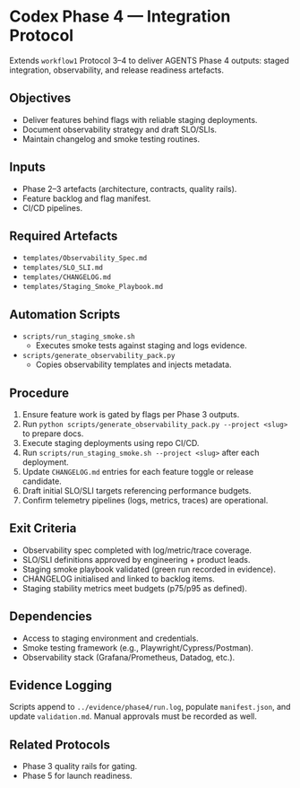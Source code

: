 # Codex Phase 4 — Integration Protocol

Extends `workflow1` Protocol 3–4 to deliver AGENTS Phase 4 outputs: staged integration, observability, and release readiness artefacts.

## Objectives
- Deliver features behind flags with reliable staging deployments.
- Document observability strategy and draft SLO/SLIs.
- Maintain changelog and smoke testing routines.

## Inputs
- Phase 2–3 artefacts (architecture, contracts, quality rails).
- Feature backlog and flag manifest.
- CI/CD pipelines.

## Required Artefacts
- `templates/Observability_Spec.md`
- `templates/SLO_SLI.md`
- `templates/CHANGELOG.md`
- `templates/Staging_Smoke_Playbook.md`

## Automation Scripts
- `scripts/run_staging_smoke.sh`
  - Executes smoke tests against staging and logs evidence.
- `scripts/generate_observability_pack.py`
  - Copies observability templates and injects metadata.

## Procedure
1. Ensure feature work is gated by flags per Phase 3 outputs.
2. Run `python scripts/generate_observability_pack.py --project <slug>` to prepare docs.
3. Execute staging deployments using repo CI/CD.
4. Run `scripts/run_staging_smoke.sh --project <slug>` after each deployment.
5. Update `CHANGELOG.md` entries for each feature toggle or release candidate.
6. Draft initial SLO/SLI targets referencing performance budgets.
7. Confirm telemetry pipelines (logs, metrics, traces) are operational.

## Exit Criteria
- Observability spec completed with log/metric/trace coverage.
- SLO/SLI definitions approved by engineering + product leads.
- Staging smoke playbook validated (green run recorded in evidence).
- CHANGELOG initialised and linked to backlog items.
- Staging stability metrics meet budgets (p75/p95 as defined).

## Dependencies
- Access to staging environment and credentials.
- Smoke testing framework (e.g., Playwright/Cypress/Postman).
- Observability stack (Grafana/Prometheus, Datadog, etc.).

## Evidence Logging
Scripts append to `../evidence/phase4/run.log`, populate `manifest.json`, and update `validation.md`. Manual approvals must be recorded as well.

## Related Protocols
- Phase 3 quality rails for gating.
- Phase 5 for launch readiness.
